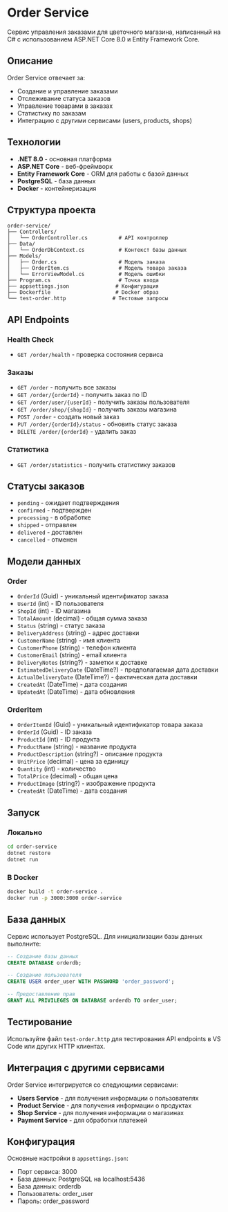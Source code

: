 # Order Service

Сервис управления заказами для цветочного магазина, написанный на C# с использованием ASP.NET Core 8.0 и Entity Framework Core.

## Описание

Order Service отвечает за:
- Создание и управление заказами
- Отслеживание статуса заказов
- Управление товарами в заказах
- Статистику по заказам
- Интеграцию с другими сервисами (users, products, shops)

## Технологии

- **.NET 8.0** - основная платформа
- **ASP.NET Core** - веб-фреймворк
- **Entity Framework Core** - ORM для работы с базой данных
- **PostgreSQL** - база данных
- **Docker** - контейнеризация

## Структура проекта

```
order-service/
├── Controllers/
│   └── OrderController.cs          # API контроллер
├── Data/
│   └── OrderDbContext.cs           # Контекст базы данных
├── Models/
│   ├── Order.cs                    # Модель заказа
│   ├── OrderItem.cs                # Модель товара заказа
│   └── ErrorViewModel.cs           # Модель ошибки
├── Program.cs                      # Точка входа
├── appsettings.json               # Конфигурация
├── Dockerfile                     # Docker образ
└── test-order.http               # Тестовые запросы
```

## API Endpoints

### Health Check
- `GET /order/health` - проверка состояния сервиса

### Заказы
- `GET /order` - получить все заказы
- `GET /order/{orderId}` - получить заказ по ID
- `GET /order/user/{userId}` - получить заказы пользователя
- `GET /order/shop/{shopId}` - получить заказы магазина
- `POST /order` - создать новый заказ
- `PUT /order/{orderId}/status` - обновить статус заказа
- `DELETE /order/{orderId}` - удалить заказ

### Статистика
- `GET /order/statistics` - получить статистику заказов

## Статусы заказов

- `pending` - ожидает подтверждения
- `confirmed` - подтвержден
- `processing` - в обработке
- `shipped` - отправлен
- `delivered` - доставлен
- `cancelled` - отменен

## Модели данных

### Order
- `OrderId` (Guid) - уникальный идентификатор заказа
- `UserId` (int) - ID пользователя
- `ShopId` (int) - ID магазина
- `TotalAmount` (decimal) - общая сумма заказа
- `Status` (string) - статус заказа
- `DeliveryAddress` (string) - адрес доставки
- `CustomerName` (string) - имя клиента
- `CustomerPhone` (string) - телефон клиента
- `CustomerEmail` (string) - email клиента
- `DeliveryNotes` (string?) - заметки к доставке
- `EstimatedDeliveryDate` (DateTime?) - предполагаемая дата доставки
- `ActualDeliveryDate` (DateTime?) - фактическая дата доставки
- `CreatedAt` (DateTime) - дата создания
- `UpdatedAt` (DateTime) - дата обновления

### OrderItem
- `OrderItemId` (Guid) - уникальный идентификатор товара заказа
- `OrderId` (Guid) - ID заказа
- `ProductId` (int) - ID продукта
- `ProductName` (string) - название продукта
- `ProductDescription` (string?) - описание продукта
- `UnitPrice` (decimal) - цена за единицу
- `Quantity` (int) - количество
- `TotalPrice` (decimal) - общая цена
- `ProductImage` (string?) - изображение продукта
- `CreatedAt` (DateTime) - дата создания

## Запуск

### Локально
```bash
cd order-service
dotnet restore
dotnet run
```

### В Docker
```bash
docker build -t order-service .
docker run -p 3000:3000 order-service
```

## База данных

Сервис использует PostgreSQL. Для инициализации базы данных выполните:

```sql
-- Создание базы данных
CREATE DATABASE orderdb;

-- Создание пользователя
CREATE USER order_user WITH PASSWORD 'order_password';

-- Предоставление прав
GRANT ALL PRIVILEGES ON DATABASE orderdb TO order_user;
```

## Тестирование

Используйте файл `test-order.http` для тестирования API endpoints в VS Code или других HTTP клиентах.

## Интеграция с другими сервисами

Order Service интегрируется со следующими сервисами:
- **Users Service** - для получения информации о пользователях
- **Product Service** - для получения информации о продуктах
- **Shop Service** - для получения информации о магазинах
- **Payment Service** - для обработки платежей

## Конфигурация

Основные настройки в `appsettings.json`:
- Порт сервиса: 3000
- База данных: PostgreSQL на localhost:5436
- База данных: orderdb
- Пользователь: order_user
- Пароль: order_password 